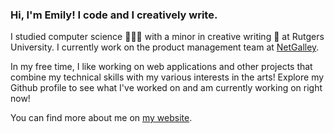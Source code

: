 ### Hi, I'm Emily! I code and I creatively write.

<!--
**emilywritescode/emilywritescode** is a ✨ _special_ ✨ repository because its `README.md` (this file) appears on your GitHub profile
-->

I studied computer science 👩🏻‍💻 with a minor in creative writing 📝 at Rutgers University. I currently work on the product management team at [NetGalley](https://www.netgalley.com/).

In my free time, I like working on web applications and other projects that combine my technical skills with my various interests in the arts! Explore my Github profile to see what I've worked on and am currently working on right now!
    
You can find more about me on [my website](https://emilywritescode.com).
